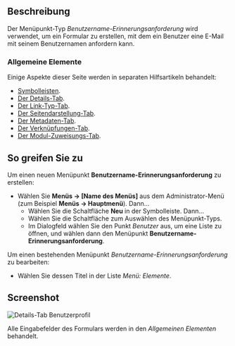 <!-- Filename: Help4.x:Menu_Item:_Username_Reminder_Request / Display title: Benutzername-Erinnerungsanforderung -->

## Beschreibung

Der Menüpunkt-Typ *Benutzername-Erinnerungsanforderung* wird verwendet, um ein Formular zu erstellen, mit dem ein Benutzer eine E-Mail mit seinem Benutzernamen anfordern kann.

### Allgemeine Elemente

Einige Aspekte dieser Seite werden in separaten Hilfsartikeln behandelt:

* [Symbolleisten](jdocmanual?article=help/common-elements/toolbars).
* [Der Details-Tab](jdocmanual?article=help/menu-items-common/menu-item-details).
* [Der Link-Typ-Tab](jdocmanual?article=help/menu-items-common/menu-item-link-type).
* [Der Seitendarstellung-Tab](jdocmanual?article=help/menu-items-common/menu-item-page-display).
* [Der Metadaten-Tab](jdocmanual?article=help/menu-items-common/menu-item-metadata).
* [Der Verknüpfungen-Tab](jdocmanual?article=help/common-elements/edit-associations).
* [Der Modul-Zuweisungs-Tab](jdocmanual?article=help/menu-items-common/menu-item-module-assignment).

## So greifen Sie zu

Um einen neuen Menüpunkt **Benutzername-Erinnerungsanforderung** zu erstellen:

- Wählen Sie **Menüs → \[Name des Menüs\]** aus dem Administrator-Menü (zum Beispiel **Menüs → Hauptmenü**). Dann...
  - Wählen Sie die Schaltfläche **Neu** in der Symbolleiste. Dann...
  - Wählen Sie die Schaltfläche zum Auswählen des Menüpunkt-Typs.
  - Im Dialogfeld wählen Sie den Punkt *Benutzer* aus, um eine Liste zu öffnen, und wählen dann den Menüpunkt **Benutzername-Erinnerungsanforderung**.

Um einen bestehenden Menüpunkt *Benutzername-Erinnerungsanforderung* zu bearbeiten:

- Wählen Sie dessen Titel in der Liste *Menü: Elemente*.

## Screenshot

![Details-Tab Benutzerprofil](../../../de/images/menu-items/users-username-reminder-request-details-tab.png)

Alle Eingabefelder des Formulars werden in den *Allgemeinen Elementen* behandelt.

